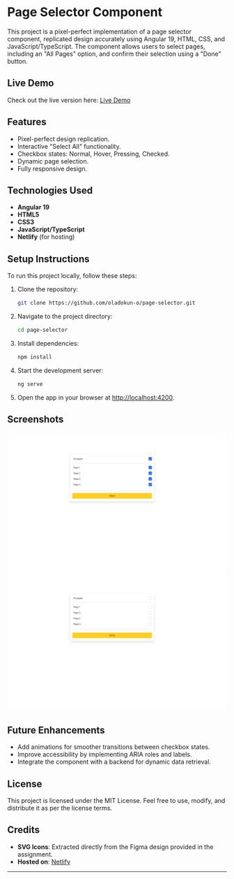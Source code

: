 # Page Selector Component

This project is a pixel-perfect implementation of a page selector component, replicated design accurately using Angular 19, HTML, CSS, and JavaScript/TypeScript. The component allows users to select pages, including an "All Pages" option, and confirm their selection using a "Done" button.

## Live Demo

Check out the live version here: [Live Demo](https://page-selector-component.netlify.app/)

## Features

- Pixel-perfect design replication.
- Interactive "Select All" functionality.
- Checkbox states: Normal, Hover, Pressing, Checked.
- Dynamic page selection.
- Fully responsive design.

## Technologies Used

- **Angular 19**
- **HTML5**
- **CSS3**
- **JavaScript/TypeScript**
- **Netlify** (for hosting)

## Setup Instructions

To run this project locally, follow these steps:

1. Clone the repository:

   ```bash
   git clone https://github.com/oladokun-o/page-selector.git
   ```

2. Navigate to the project directory:

   ```bash
   cd page-selector
   ```

3. Install dependencies:

   ```bash
   npm install
   ```

4. Start the development server:

   ```bash
   ng serve
   ```

5. Open the app in your browser at [http://localhost:4200](http://localhost:4200).

## Screenshots

![Screenshot 1](./public/assets/images/image-1.png)
![Screenshot 2](./public/assets/images/image-2.png)

## Future Enhancements

- Add animations for smoother transitions between checkbox states.
- Improve accessibility by implementing ARIA roles and labels.
- Integrate the component with a backend for dynamic data retrieval.

## License

This project is licensed under the MIT License. Feel free to use, modify, and distribute it as per the license terms.

## Credits

- **SVG Icons**: Extracted directly from the Figma design provided in the assignment.
- **Hosted on**: [Netlify](https://netlify.com)

---
